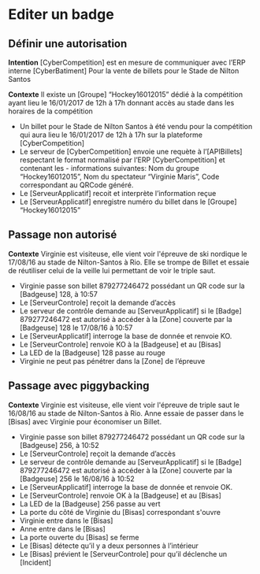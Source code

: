 Editer un badge
==========================================
Définir une autorisation
------------------------

**Intention** [CyberCompetition] est en mesure de communiquer avec l’ERP interne [CyberBatiment] Pour la vente de billets pour le Stade de Nilton Santos

**Contexte** Il existe un [Groupe] “Hockey16012015” dédié à la compétition ayant lieu le 16/01/2017 de 12h à 17h donnant accès au stade dans les horaires de la compétition

- Un billet pour le Stade de Nilton Santos à été vendu pour la compétition qui aura lieu le 16/01/2017
de 12h à 17h sur la plateforme [CyberCompetition]
- Le serveur de [CyberCompetition] envoie une requète à l’[APIBillets] respectant le format normalisé par l’ERP [CyberCompetition] et contenant les - informations suivantes: Nom du groupe
“Hockey16012015”, Nom du spectateur “Virginie Maris”, Code correspondant au QRCode généré.
- Le [ServeurApplicatif] recoit et interprète l’information reçue
- Le [ServeurApplicatif] enregistre numéro du billet dans le [Groupe] “Hockey16012015”


Passage non autorisé
--------------------

**Contexte** Virginie est visiteuse, elle vient voir l'épreuve de ski nordique le 17/08/16 au stade de
Nilton-Santos à Rio. Elle se trompe de Billet et essaie de réutiliser celui de la veille lui permettant de
voir le triple saut.

- Virginie passe son billet 879277246472 possédant un QR code sur la [Badgeuse] 128, à 10:57
- Le [ServeurControle] reçoit la demande d’accès
- Le serveur de contrôle demande au [ServeurApplicatif] si le [Badge] 879277246472 est autorisé à
accéder à la [Zone] couverte par la [Badgeuse] 128 le 17/08/16 à 10:57
- Le [ServeurApplicatif] interroge la base de donnée et renvoie KO.
- Le [ServeurControle] renvoie KO à la [Badgeuse] et au [Bisas]
- La LED de la [Badgeuse] 128 passe au rouge
- Virginie ne peut pas pénétrer dans la [Zone] de l’épreuve


Passage avec piggybacking
-------------------------

**Contexte** Virginie est visiteuse, elle vient voir l'épreuve de triple saut le 16/08/16 au stade de
Nilton-Santos à Rio. Anne essaie de passer dans le [Bisas] avec Virginie pour économiser un Billet.

- Virginie passe son billet 879277246472 possédant un QR code sur la [Badgeuse] 256, à 10:52
- Le [ServeurControle] reçoit la demande d’accès
- Le serveur de contrôle demande au [ServeurApplicatif] si le [Badge] 879277246472 est autorisé à
accéder à la [Zone] couverte par la [Badgeuse] 256 le 16/08/16 à 10:52
- Le [ServeurApplicatif] interroge la base de donnée et renvoie OK.
- Le [ServeurControle] renvoie OK à la [Badgeuse] et au [Bisas]
- La LED de la [Badgeuse] 256 passe au vert
- La porte du côté de Virginie du [Bisas] correspondant s'ouvre
- Virginie entre dans le [Bisas]
- Anne entre dans le [Bisas]
- La porte ouverte du [Bisas] se ferme
- Le [Bisas] détecte qu’il y a deux personnes à l’intérieur
- Le [Bisas] prévient le [ServeurControle] pour qu’il déclenche un [Incident]
